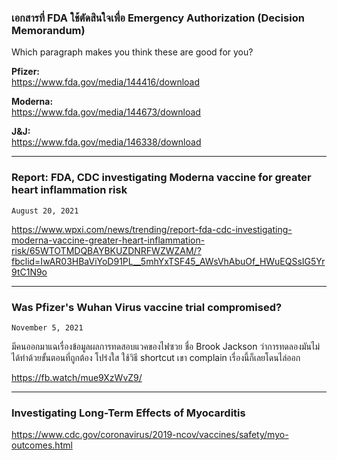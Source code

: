 ### เอกสารที่ FDA ใช้ตัดสินใจเพื่อ Emergency Authorization (Decision Memorandum) 

Which paragraph makes you think these are good for you? 
 
**Pfizer:**  <br /> 
https://www.fda.gov/media/144416/download  <br /> 

**Moderna:**  <br /> 
https://www.fda.gov/media/144673/download  <br /> 

**J&J:**  <br /> 
https://www.fda.gov/media/146338/download  <br /> 

-------------------------------------------------------

### Report: FDA, CDC investigating Moderna vaccine for greater heart inflammation risk
`August 20, 2021`

https://www.wpxi.com/news/trending/report-fda-cdc-investigating-moderna-vaccine-greater-heart-inflammation-risk/65WTOTMDQBAYBKUZDNRFWZWZAM/?fbclid=IwAR03HBaViYoD91PL__5mhYxTSF45_AWsVhAbuOf_HWuEQSsIG5Yr9tC1N9o

-----------------------------------------------------

### Was Pfizer's Wuhan Virus vaccine trial compromised? 
`November 5, 2021`

มีคนออกมาแฉเรื่องข้อมูลผลการทดสอบแวคของไฟซวย ชื่อ Brook Jackson ว่าการทดลองมันไม่ได้ทำด้วยขั้นตอนที่ถูกต้อง โปร่งใส ใช้วิธี shortcut เขา complain เรื่องนี้ก็เลยโดนไล่ออก 

https://fb.watch/mue9XzWvZ9/

-------------------------------------------------------

### Investigating Long-Term Effects of Myocarditis

https://www.cdc.gov/coronavirus/2019-ncov/vaccines/safety/myo-outcomes.html

